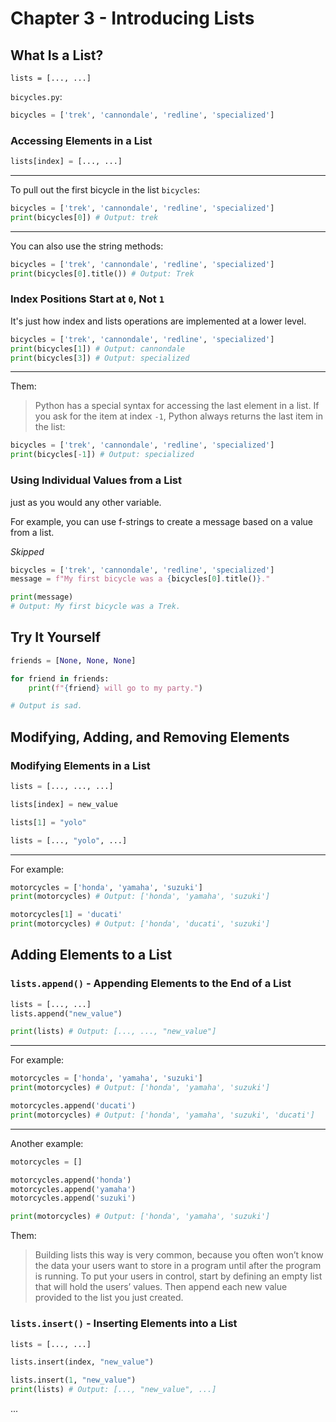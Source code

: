 # Chapter 3 - Introducing Lists

## What Is a List?

`lists = [..., ...]`

`bicycles.py`:

```python
bicycles = ['trek', 'cannondale', 'redline', 'specialized']
```

### Accessing Elements in a List

```python
lists[index] = [..., ...]
```

---

To pull out the first bicycle in the list `bicycles`:

```python
bicycles = ['trek', 'cannondale', 'redline', 'specialized']
print(bicycles[0]) # Output: trek
```

---

You can also use the string methods:

```python
bicycles = ['trek', 'cannondale', 'redline', 'specialized']
print(bicycles[0].title()) # Output: Trek
```

### Index Positions Start at `0`, Not `1`

It's just how index and lists operations are implemented at a lower level.

```python
bicycles = ['trek', 'cannondale', 'redline', 'specialized']
print(bicycles[1]) # Output: cannondale
print(bicycles[3]) # Output: specialized
```

---

Them:
> Python has a special syntax for accessing the last element in a list. If you ask for the item at index `-1`, Python always returns the last item in the list:

```python
bicycles = ['trek', 'cannondale', 'redline', 'specialized']
print(bicycles[-1]) # Output: specialized
```

### Using Individual Values from a List

just as you would any other variable.

For example, you can use f-strings to create a message based on a value from a list.

_Skipped_

```python
bicycles = ['trek', 'cannondale', 'redline', 'specialized']
message = f"My first bicycle was a {bicycles[0].title()}."

print(message)
# Output: My first bicycle was a Trek.
```

## Try It Yourself

```python
friends = [None, None, None]

for friend in friends:
    print(f"{friend} will go to my party.")

# Output is sad.
```

## Modifying, Adding, and Removing Elements

### Modifying Elements in a List

```python
lists = [..., ..., ...]

lists[index] = new_value

lists[1] = "yolo"

lists = [..., "yolo", ...]
```

---

For example:

```python
motorcycles = ['honda', 'yamaha', 'suzuki']
print(motorcycles) # Output: ['honda', 'yamaha', 'suzuki']

motorcycles[1] = 'ducati'
print(motorcycles) # Output: ['honda', 'ducati', 'suzuki']
```

## Adding Elements to a List

### `lists.append()` - Appending Elements to the End of a List

```python
lists = [..., ...]
lists.append("new_value")

print(lists) # Output: [..., ..., "new_value"]
```

---

For example:

```python
motorcycles = ['honda', 'yamaha', 'suzuki']
print(motorcycles) # Output: ['honda', 'yamaha', 'suzuki']

motorcycles.append('ducati')
print(motorcycles) # Output: ['honda', 'yamaha', 'suzuki', 'ducati']
```

---

Another example:

```python
motorcycles = []

motorcycles.append('honda')
motorcycles.append('yamaha')
motorcycles.append('suzuki')

print(motorcycles) # Output: ['honda', 'yamaha', 'suzuki']
```

Them:
> Building lists this way is very common, because you often won’t know the data your users want to store in a program until after the program is running. To put your users in control, start by defining an empty list that will hold the users’ values. Then append each new value provided to the list you just created.

### `lists.insert()` - Inserting Elements into a List

```python
lists = [..., ...]

lists.insert(index, "new_value")

lists.insert(1, "new_value")
print(lists) # Output: [..., "new_value", ...]
```

...
